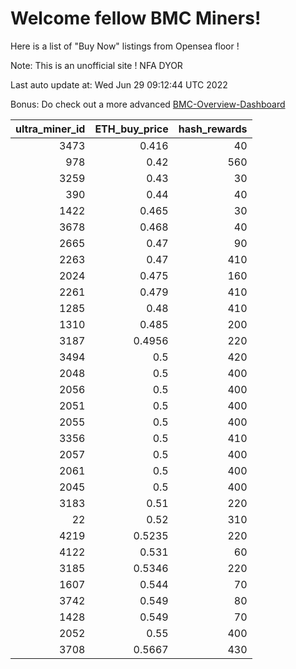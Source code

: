 # Welcome fellow BMC Miners!
Here is a list of "Buy Now" listings from Opensea floor !

Note: This is an unofficial site ! NFA DYOR

Last auto update at: Wed Jun 29 09:12:44 UTC 2022

Bonus: Do check out a more advanced [BMC-Overview-Dashboard](https://dune.com/defifunk/BMC-Overview-Dashboard)


|   ultra_miner_id |   ETH_buy_price |   hash_rewards |
|-----------------:|----------------:|---------------:|
|             3473 |          0.416  |             40 |
|              978 |          0.42   |            560 |
|             3259 |          0.43   |             30 |
|              390 |          0.44   |             40 |
|             1422 |          0.465  |             30 |
|             3678 |          0.468  |             40 |
|             2665 |          0.47   |             90 |
|             2263 |          0.47   |            410 |
|             2024 |          0.475  |            160 |
|             2261 |          0.479  |            410 |
|             1285 |          0.48   |            410 |
|             1310 |          0.485  |            200 |
|             3187 |          0.4956 |            220 |
|             3494 |          0.5    |            420 |
|             2048 |          0.5    |            400 |
|             2056 |          0.5    |            400 |
|             2051 |          0.5    |            400 |
|             2055 |          0.5    |            400 |
|             3356 |          0.5    |            410 |
|             2057 |          0.5    |            400 |
|             2061 |          0.5    |            400 |
|             2045 |          0.5    |            400 |
|             3183 |          0.51   |            220 |
|               22 |          0.52   |            310 |
|             4219 |          0.5235 |            220 |
|             4122 |          0.531  |             60 |
|             3185 |          0.5346 |            220 |
|             1607 |          0.544  |             70 |
|             3742 |          0.549  |             80 |
|             1428 |          0.549  |             70 |
|             2052 |          0.55   |            400 |
|             3708 |          0.5667 |            430 |
